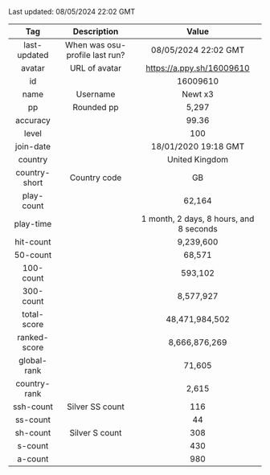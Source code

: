 Last updated: <!-- osu-last-updated -->08/05/2024 22:02 GMT<!-- osu-last-updated -->

|      Tag      |          Description           |                                              Value                                               |
| :-----------: | :----------------------------: | :----------------------------------------------------------------------------------------------: |
| last-updated  | When was osu-profile last run? |                <!-- osu-last-updated -->08/05/2024 22:02 GMT<!-- osu-last-updated -->                |
|    avatar     |         URL of avatar          |                 <!-- osu-avatar -->https://a.ppy.sh/16009610<!-- osu-avatar -->                  |
|      id       |                                |                              <!-- osu-id -->16009610<!-- osu-id -->                              |
|     name      |            Username            |                            <!-- osu-name -->Newt x3<!-- osu-name -->                             |
|      pp       |           Rounded pp           |                               <!-- osu-pp -->5,297<!-- osu-pp -->                                |
|   accuracy    |                                |                         <!-- osu-accuracy -->99.36<!-- osu-accuracy -->                          |
|     level     |                                |                             <!-- osu-level -->100<!-- osu-level -->                              |
|   join-date   |                                |                   <!-- osu-join-date -->18/01/2020 19:18 GMT<!-- osu-join-date -->                   |
|    country    |                                |                      <!-- osu-country -->United Kingdom<!-- osu-country -->                      |
| country-short |          Country code          |                      <!-- osu-country-short -->GB<!-- osu-country-short -->                      |
|  play-count   |                                |                       <!-- osu-play-count -->62,164<!-- osu-play-count -->                       |
|   play-time   |                                | <!-- osu-play-time -->1 month, 2 days, 8 hours, and 8 seconds<!-- osu-play-time --> |
|   hit-count   |                                |                      <!-- osu-hit-count -->9,239,600<!-- osu-hit-count -->                       |
|   50-count    |                                |                         <!-- osu-50-count -->68,571<!-- osu-50-count -->                         |
|   100-count   |                                |                       <!-- osu-100-count -->593,102<!-- osu-100-count -->                        |
|   300-count   |                                |                      <!-- osu-300-count -->8,577,927<!-- osu-300-count -->                       |
|  total-score  |                                |                  <!-- osu-total-score -->48,471,984,502<!-- osu-total-score -->                  |
| ranked-score  |                                |                 <!-- osu-ranked-score -->8,666,876,269<!-- osu-ranked-score -->                  |
|  global-rank  |                                |                      <!-- osu-global-rank -->71,605<!-- osu-global-rank -->                      |
| country-rank  |                                |                     <!-- osu-country-rank -->2,615<!-- osu-country-rank -->                      |
|   ssh-count   |        Silver SS count         |                         <!-- osu-ssh-count -->116<!-- osu-ssh-count -->                          |
|   ss-count    |                                |                           <!-- osu-ss-count -->44<!-- osu-ss-count -->                           |
|   sh-count    |         Silver S count         |                          <!-- osu-sh-count -->308<!-- osu-sh-count -->                           |
|    s-count    |                                |                           <!-- osu-s-count -->430<!-- osu-s-count -->                            |
|    a-count    |                                |                           <!-- osu-a-count -->980<!-- osu-a-count -->                            |
